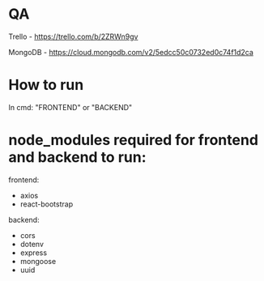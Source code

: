 # QA

Trello - https://trello.com/b/2ZRWn9gv

MongoDB - https://cloud.mongodb.com/v2/5edcc50c0732ed0c74f1d2ca

# How to run

In cmd: "FRONTEND" or "BACKEND"

# node_modules required for frontend and backend to run:

frontend:

- axios
- react-bootstrap

backend:

- cors
- dotenv
- express
- mongoose
- uuid
